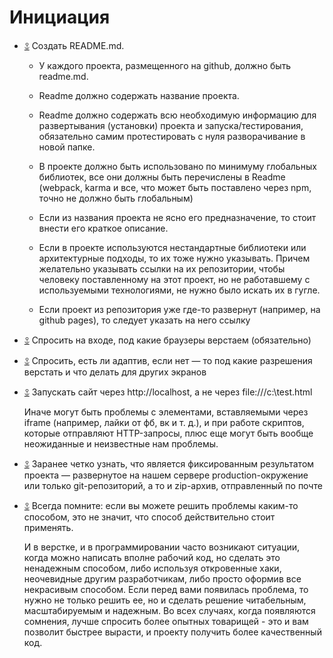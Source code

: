 # Инициация

- [𖨳](#initiation--readme) Создать README.md.

  - У каждого проекта, размещенного на github, должно быть readme.md.

  - Readme должно содержать название проекта.

  - Readme должно содержать всю необходимую информацию для развертывания (установки) проекта и запуска/тестирования, обязательно самим протестировать с нуля разворачивание в новой папке.

  - В проекте должно быть использовано по минимуму глобальных библиотек, все они должны быть перечислены в Readme (webpack, karma и все, что может быть поставлено через npm, точно не должно быть глобальным)
  - Если из названия проекта не ясно его предназначение, то стоит внести его краткое описание.

  - Если в проекте используются нестандартные библиотеки или архитектурные подходы, то их тоже нужно указывать. Причем желательно указывать ссылки на их репозитории, чтобы человеку поставленному на этот проект, но не работавшему с используемыми технологиями, не нужно было искать их в гугле.

  - Если проект из репозитория уже где-то развернут (например, на github pages), то следует указать на него ссылку

- [𖨳](#initiation--browser-support) Спросить на входе, под какие браузеры верстаем (обязательно)

- [𖨳](#initiation--adaptive) Спросить, есть ли адаптив, если нет — то под какие разрешения верстать и что делать для других экранов

- [𖨳](#initiation--localhost) Запускать сайт через http://localhost, а не через file:///c:\test.html

  Иначе могут быть проблемы с элементами, вставляемыми через iframe (например, лайки от фб, вк и т. д.), и при работе скриптов, которые отправляют HTTP-запросы, плюс еще могут быть вообще неожиданные и неизвестные нам проблемы.

- [𖨳](#initiation--result) Заранее четко узнать, что является фиксированным результатом проекта — развернутое на нашем сервере production-окружение или только git-репозиторий, а то и zip-архив, отправленный по почте

- [𖨳](#initiation--hacks-hate-club) Всегда помните: если вы можете решить проблемы каким-то способом, это не значит, что способ действительно стоит применять.

  И в верстке, и в программировании часто возникают ситуации, когда можно написать вполне рабочий код, но сделать это ненадежным способом, либо используя откровенные хаки, неочевидные другим разработчикам, либо просто оформив все некрасивым способом. Если перед вами появилась проблема, то нужно не только решить ее, но и сделать решение читабельным, масштабируемым и надежным. Во всех случаях, когда появляются сомнения, лучше спросить более опытных товарищей - это и вам позволит быстрее вырасти, и проекту получить более качественный код.
